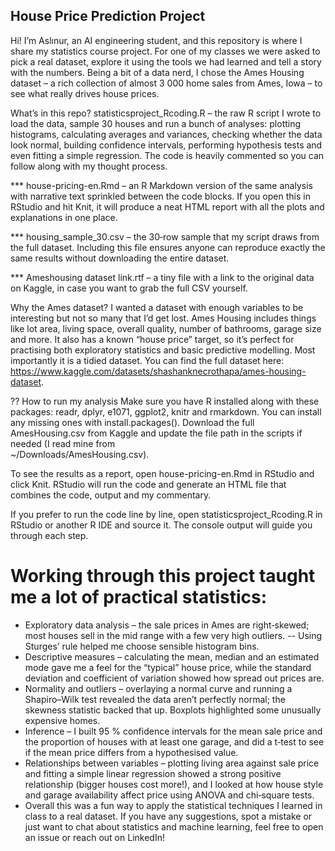 ## House Price Prediction Project

Hi! I’m Aslınur, an AI engineering student, and this repository is where I share my statistics course project. For one of my classes we were asked to pick a real dataset, explore it using the tools we had learned and tell a story with the numbers. Being a bit of a data nerd, I chose the Ames Housing dataset – a rich collection of almost 3 000 home sales from Ames, Iowa – to see what really drives house prices.

What’s in this repo?
statisticsproject_Rcoding.R – the raw R script I wrote to load the data, sample 30 houses and run a bunch of analyses: plotting histograms, calculating averages and variances, checking whether the data look normal, building confidence intervals, performing hypothesis tests and even fitting a simple regression. The code is heavily commented so you can follow along with my thought process.

*** house-pricing-en.Rmd – an R Markdown version of the same analysis with narrative text sprinkled between the code blocks. If you open this in RStudio and hit Knit, it will produce a neat HTML report with all the plots and explanations in one place.

*** housing_sample_30.csv – the 30‑row sample that my script draws from the full dataset. Including this file ensures anyone can reproduce exactly the same results without downloading the entire dataset.

*** Ameshousing dataset link.rtf – a tiny file with a link to the original data on Kaggle, in case you want to grab the full CSV yourself.

Why the Ames dataset?
I wanted a dataset with enough variables to be interesting but not so many that I’d get lost. Ames Housing includes things like lot area, living space, overall quality, number of bathrooms, garage size and more. It also has a known “house price” target, so it’s perfect for practising both exploratory statistics and basic predictive modelling. Most importantly it is a tidied dataset. You can find the full dataset here: 
https://www.kaggle.com/datasets/shashanknecrothapa/ames-housing-dataset.

?? How to run my analysis
Make sure you have R installed along with these packages: readr, dplyr, e1071, ggplot2, knitr and rmarkdown. You can install any missing ones with install.packages().
Download the full AmesHousing.csv from Kaggle and update the file path in the scripts if needed (I read mine from  
~/Downloads/AmesHousing.csv).

  To see the results as a report, open house-pricing-en.Rmd in RStudio and click Knit. RStudio will run the code and generate an HTML       file that combines the code, output and my commentary.

 If you prefer to run the code line by line, open statisticsproject_Rcoding.R in RStudio or another R IDE and source it. The console       output will guide you through each step.

# Working through this project taught me a lot of practical statistics:
- Exploratory data analysis – the sale prices in Ames are right‑skewed; most houses sell in the mid range with a few very high outliers. -- Using Sturges’ rule helped me choose sensible histogram bins.
- Descriptive measures – calculating the mean, median and an estimated mode gave me a feel for the “typical” house price, while the standard deviation and coefficient of variation showed how spread out prices are.
- Normality and outliers – overlaying a normal curve and running a Shapiro–Wilk test revealed the data aren’t perfectly normal; the skewness statistic backed that up. Boxplots highlighted some unusually expensive homes.
- Inference – I built 95 % confidence intervals for the mean sale price and the proportion of houses with at least one garage, and did a t‑test to see if the mean price differs from a hypothesised value.
- Relationships between variables – plotting living area against sale price and fitting a simple linear regression showed a strong positive relationship (bigger houses cost more!), and I looked at how house style and garage availability affect price using ANOVA and chi‑square tests.
- Overall this was a fun way to apply the statistical techniques I learned in class to a real dataset. If you have any suggestions, spot a mistake or just want to chat about statistics and machine learning, feel free to open an issue or reach out on LinkedIn!
